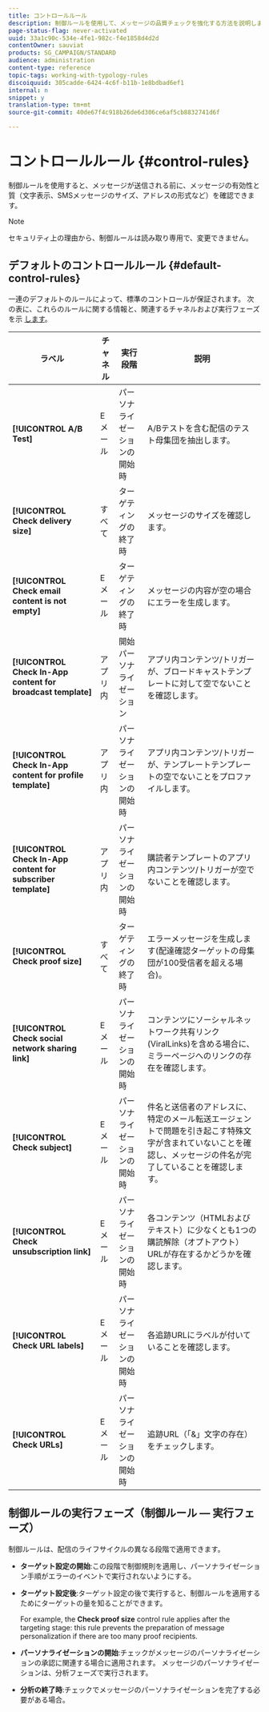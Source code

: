 ```yaml
---
title: コントロールルール
description: 制御ルールを使用して、メッセージの品質チェックを強化する方法を説明します。
page-status-flag: never-activated
uuid: 33a1c90c-534e-4fe1-982c-f4e1858d4d2d
contentOwner: sauviat
products: SG_CAMPAIGN/STANDARD
audience: administration
content-type: reference
topic-tags: working-with-typology-rules
discoiquuid: 305cadde-6424-4c6f-b11b-1e8bdbad6ef1
internal: n
snippet: y
translation-type: tm+mt
source-git-commit: 40de67f4c918b26de6d306ce6af5cb8832741d6f

---
```



# コントロールルール {#control-rules}

制御ルールを使用すると、メッセージが送信される前に、メッセージの有効性と質（文字表示、SMSメッセージのサイズ、アドレスの形式など）を確認できます。

>[!NOTE]
>
>セキュリティ上の理由から、制御ルールは読み取り専用で、変更できません。

## デフォルトのコントロールルール {#default-control-rules}

一連のデフォルトのルールによって、標準のコントロールが保証されます。 次の表に、これらのルールに関する情報と、関連するチャネルおよび実行フェーズを示 [します](#control-rules-execution-phases)。

| ラベル | チャネル | 実行段階 | 説明 |
---------|----------|---------|---------
| **[!UICONTROL A/B Test]** | E メール | パーソナライゼーションの開始時 | A/Bテストを含む配信のテスト母集団を抽出します。 |
| **[!UICONTROL Check delivery size]** | すべて | ターゲティングの終了時 | メッセージのサイズを確認します。 |
| **[!UICONTROL Check email content is not empty]** | E メール | ターゲティングの終了時 | メッセージの内容が空の場合にエラーを生成します。 |
| **[!UICONTROL Check In-App content for broadcast template]** | アプリ内 | 開始パーソナライゼーション | アプリ内コンテンツ/トリガーが、ブロードキャストテンプレートに対して空でないことを確認します。 |
| **[!UICONTROL Check In-App content for profile template]** | アプリ内 | パーソナライゼーションの開始時 | アプリ内コンテンツ/トリガーが、テンプレートテンプレートの空でないことをプロファイルします。 |
| **[!UICONTROL Check In-App content for subscriber template]** | アプリ内 | パーソナライゼーションの開始時 | 購読者テンプレートのアプリ内コンテンツ/トリガーが空でないことを確認します。 |
| **[!UICONTROL Check proof size]** | すべて | ターゲティングの終了時 | エラーメッセージを生成します(配達確認ターゲットの母集団が100受信者を超える場合)。 |
| **[!UICONTROL Check social network sharing link]** | E メール | パーソナライゼーションの開始時 | コンテンツにソーシャルネットワーク共有リンク(ViralLinks)を含める場合に、ミラーページへのリンクの存在を確認します。 |
| **[!UICONTROL Check subject]** | E メール | パーソナライゼーションの開始時 | 件名と送信者のアドレスに、特定のメール転送エージェントで問題を引き起こす特殊文字が含まれていないことを確認し、メッセージの件名が完了していることを確認します。 |
| **[!UICONTROL Check unsubscription link]** | E メール | パーソナライゼーションの開始時 | 各コンテンツ（HTMLおよびテキスト）に少なくとも1つの購読解除（オプトアウト）URLが存在するかどうかを確認します。 |
| **[!UICONTROL Check URL labels]** | E メール | パーソナライゼーションの開始時 | 各追跡URLにラベルが付いていることを確認します。 |
| **[!UICONTROL Check URLs]** | E メール | パーソナライゼーションの開始時 | 追跡URL（「&amp;」文字の存在）をチェックします。 |

## 制御ルールの実行フェーズ（制御ルール — 実行フェーズ）

制御ルールは、配信のライフサイクルの異なる段階で適用できます。

* **ターゲット設定の開始**:この段階で制御規則を適用し、パーソナライゼーション手順がエラーのイベントで実行されないようにする。

* **ターゲット設定後**:ターゲット設定の後で実行すると、制御ルールを適用するためにターゲットの量を知ることができます。

   For example, the **Check proof size** control rule applies after the targeting stage: this rule prevents the preparation of message personalization if there are too many proof recipients.

* **パーソナライゼーションの開始**:チェックがメッセージのパーソナライゼーションの承認に関連する場合に適用されます。 メッセージのパーソナライゼーションは、分析フェーズで実行されます。

* **分析の終了時**:チェックでメッセージのパーソナライゼーションを完了する必要がある場合。
